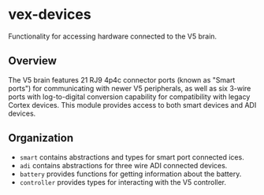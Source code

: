 # vex-devices

Functionality for accessing hardware connected to the V5 brain.

## Overview

The V5 brain features 21 RJ9 4p4c connector ports (known as "Smart ports") for communicating with newer V5 peripherals, as well as six 3-wire ports with log-to-digital conversion capability for compatibility with legacy Cortex devices. This module provides access to both smart devices and ADI devices.

## Organization

- `smart` contains abstractions and types for smart port connected ices.
- `adi` contains abstractions for three wire ADI connected devices.
- `battery` provides functions for getting information about the battery.
- `controller` provides types for interacting with the V5 controller.
